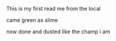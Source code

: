 This is my first read me from the local

came green as slime 

now done and dusted like the champ i am
